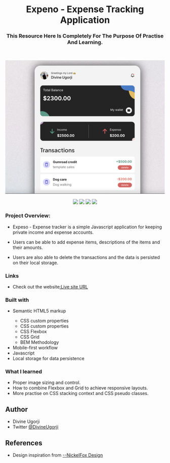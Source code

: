 <div align = "center"> 
<h1 align="center"> Expeno - Expense Tracking Application</h1>

<h3>This Resource Here Is Completely For The Purpose Of Practise
And Learning.</h3>

<br>

<!-- <p>This is my shot at a free design resource made by Anima which I found online and used for the purpose of practise and self learning.</p> -->

![](./images/Expenso-pix.png)

</div>

<div align="center">

![](https://img.shields.io/badge/HTML-%23E34F26?style=for-the-badge&logo=html5&logoColor=white&logoSize=36px&labelColor=%23E34F26)
![](https://img.shields.io/badge/CSS%203-%231572B6?style=for-the-badge&logo=css3&logoSize=36px&labelColor=%231572B6)
![](https://img.shields.io/badge/PRETTIER-%23F7B93E?style=for-the-badge&logo=prettier&logoColor=white&logoSize=36px&labelColor=%23F7B93E)
![](https://img.shields.io/badge/GIT-%23F05032?style=for-the-badge&logo=git&logoColor=white&logoSize=36px&labelColor=%23F05032)

</div>

### Project Overview:

- Expeso - Expense tracker is a simple Javascript application for keeping private income and expense accounts.

- Users can be able to add expense items, descriptions of the items and their amounts.

- Users are also able to delete the transactions and the data is persisted on their local storage.

### Links

- Check out the website[:Live site URL](https://expenso-expense-tracker.vercel.app/)

### Built with

<ul>
 <li>Semantic HTML5 markup</li>
 <ul>
<li>CSS custom properties</li>
<li>CSS custom properties</li>
<li>CSS Flexbox</li>
<li>CSS Grid</li>
 <li>BEM Methodology</li>
 </ul>
 <li>Mobile-first workflow</li>
 <li>Javascript</li>
 <li>Local storage for data persistence</li>
</ul>

### What I learned

- Proper image sizing and control.
- How to combine Flexbox and Grid to achieve responsive layouts.
- More practise on CSS stacking context and CSS pseudo classes.

## Author

- Divine Ugorji
- Twitter [@DivineUgorji](https://www.twitter.com/DivineUgorji)

## References

- Design inspiration from [--NickelFox Design](https://www.nickelfox.com/)
